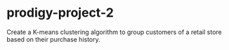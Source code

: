 # prodigy-project-2
Create a K-means clustering algorithm to group customers of a retail store based on their purchase history.
